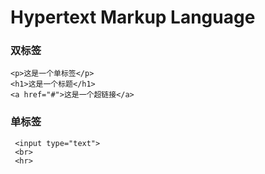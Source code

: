 

# Hypertext Markup Language
### 双标签
    <p>这是一个单标签</p>
    <h1>这是一个标题</h1>
    <a href="#">这是一个超链接</a>
### 单标签    
     <input type="text">
     <br>
     <hr>
     
    
<!--stackedit_data:
eyJoaXN0b3J5IjpbNzYzNDM0NDY2XX0=
-->